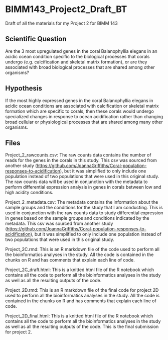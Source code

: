 # BIMM143_Project2_Draft_BT
Draft of all the materials for my Project 2 for BIMM 143

## Scientific Question
Are the 3 most upregulated genes in the coral Balanophyllia elegans in an acidic ocean condition specific to the biological processes that corals undergo (e.g. calcification and skeletal matrix formation), or are they associated with broad biological processes that are shared among other organisms?

## Hypothesis
If the most highly expressed genes in the coral Balanophyllia elegans in acidic ocean conditions are associated with calcification or skeletal matrix formation which are specific to corals, then these corals would undergo specialized changes in response to ocean acidification rather than changing broad cellular or physiological processes that are shared among many other organisms.

## Files
Project_2_rawcounts.csv: The raw counts data contains the number of reads for the genes in the corals in this study. This csv was sourced from another study (https://github.com/JoannaGriffiths/Coral-population-responses-to-acidification), but it was simplified to only include one population instead of two populations that were used in this original study. The raw counts data will be used in conjunction with the metadata to perform differential expression analysis in genes in corals between low and high acidity conditions.

Project_2_metadata.csv: The metadata contains the information about the sample groups and the conditions for the study that I am conducting. This is used in conjunction with the raw counts data to study differential expression in genes based on the sample groups and conditions indicated by the metadata. This csv was sourced from another study (https://github.com/JoannaGriffiths/Coral-population-responses-to-acidification), but it was simplified to only include one population instead of two populations that were used in this original study.

Project_2C.rmd: This is an R markdown file of the code used to perform all the bioinformatics analyses in the study. All the code is contained in the chunks on R and has comments that explain each line of code.

Project_2C_draft.html: This is a knitted html file of the R notebook which contains all the code to perform all the bioinformatics analyses in the study as well as all the resulting outputs of the code.

Project_2D.rmd: This is an R markdown file of the final code for project 2D used to perform all the bioinformatics analyses in the study. All the code is contained in the chunks on R and has comments that explain each line of code.

Project_2D_final.html: This is a knitted html file of the R notebook which contains all the code to perform all the bioinformatics analyses in the study as well as all the resulting outputs of the code. This is the final submission for project 2.
